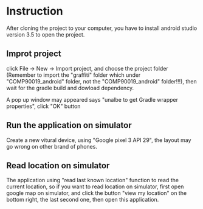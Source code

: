 # Instruction

After cloning the project to your computer, you have to install android studio version 3.5 to open the project.

## Improt project

click File -> New -> Import project, and choose the project folder (Remember to import the "graffiti" folder which under "COMP90019_android" folder, not the "COMP90019_android" folder!!!), then wait for the gradle build and dowload dependency.

A pop up window may appeared says "unalbe to get Gradle wrapper properties", click "OK" button

## Run the application on simulator

Create a new vitural device, using "Google pixel 3 API 29", the layout may go wrong on other brand of phones.

## Read location on simulator

The application using "read last known location" function to read the current location, so if you want to read location on simulator, first open google map on simulator, and click the button "view my location" on the bottom right, the last second one, then open this application.
